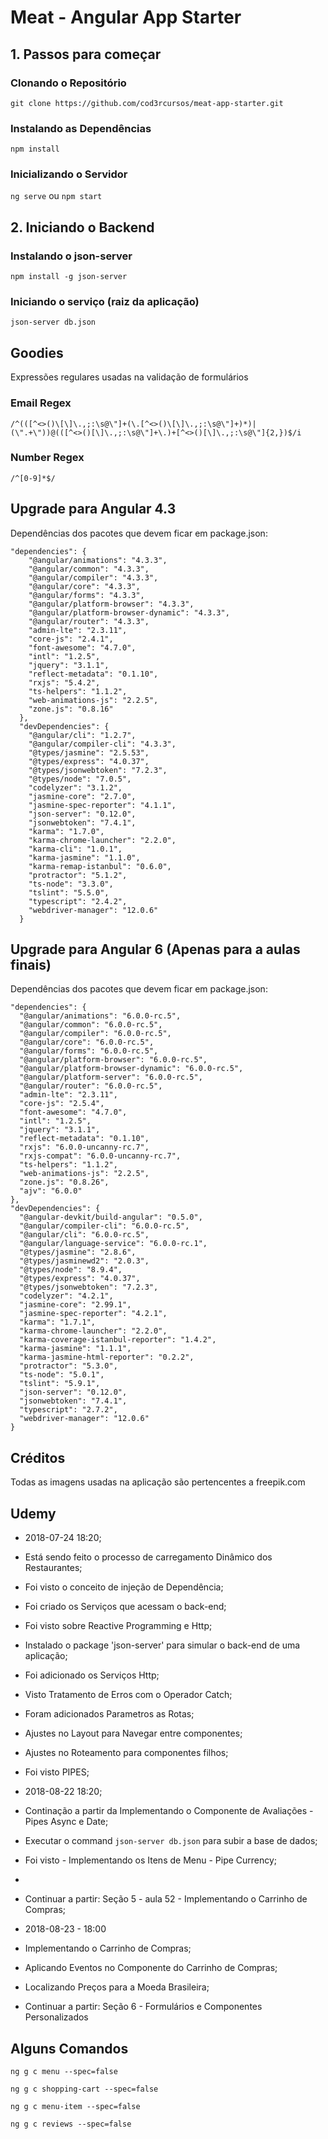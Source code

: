 # Meat - Angular App Starter

## 1. Passos para começar

### Clonando o Repositório

`git clone https://github.com/cod3rcursos/meat-app-starter.git`

### Instalando as Dependências

`npm install`

### Inicializando o Servidor

`ng serve` ou `npm start`

## 2. Iniciando o Backend

### Instalando o json-server

`npm install -g json-server`

### Iniciando o serviço (raiz da aplicação)

`json-server db.json`

## Goodies

Expressões regulares usadas na validação de formulários

### Email Regex

`/^(([^<>()\[\]\.,;:\s@\"]+(\.[^<>()\[\]\.,;:\s@\"]+)*)|(\".+\"))@(([^<>()[\]\.,;:\s@\"]+\.)+[^<>()[\]\.,;:\s@\"]{2,})$/i`

### Number Regex

`/^[0-9]*$/`

## Upgrade para Angular 4.3

Dependências dos pacotes que devem ficar em package.json:

```
"dependencies": {
    "@angular/animations": "4.3.3",
    "@angular/common": "4.3.3",
    "@angular/compiler": "4.3.3",
    "@angular/core": "4.3.3",
    "@angular/forms": "4.3.3",
    "@angular/platform-browser": "4.3.3",
    "@angular/platform-browser-dynamic": "4.3.3",
    "@angular/router": "4.3.3",
    "admin-lte": "2.3.11",
    "core-js": "2.4.1",
    "font-awesome": "4.7.0",
    "intl": "1.2.5",
    "jquery": "3.1.1",
    "reflect-metadata": "0.1.10",
    "rxjs": "5.4.2",
    "ts-helpers": "1.1.2",
    "web-animations-js": "2.2.5",
    "zone.js": "0.8.16"
  },
  "devDependencies": {
    "@angular/cli": "1.2.7",
    "@angular/compiler-cli": "4.3.3",
    "@types/jasmine": "2.5.53",
    "@types/express": "4.0.37",
    "@types/jsonwebtoken": "7.2.3",
    "@types/node": "7.0.5",
    "codelyzer": "3.1.2",
    "jasmine-core": "2.7.0",
    "jasmine-spec-reporter": "4.1.1",
    "json-server": "0.12.0",
    "jsonwebtoken": "7.4.1",
    "karma": "1.7.0",
    "karma-chrome-launcher": "2.2.0",
    "karma-cli": "1.0.1",
    "karma-jasmine": "1.1.0",
    "karma-remap-istanbul": "0.6.0",
    "protractor": "5.1.2",
    "ts-node": "3.3.0",
    "tslint": "5.5.0",
    "typescript": "2.4.2",
    "webdriver-manager": "12.0.6"
  }
```

## Upgrade para Angular 6 (Apenas para a aulas finais)

Dependências dos pacotes que devem ficar em package.json:

```
"dependencies": {
  "@angular/animations": "6.0.0-rc.5",
  "@angular/common": "6.0.0-rc.5",
  "@angular/compiler": "6.0.0-rc.5",
  "@angular/core": "6.0.0-rc.5",
  "@angular/forms": "6.0.0-rc.5",
  "@angular/platform-browser": "6.0.0-rc.5",
  "@angular/platform-browser-dynamic": "6.0.0-rc.5",
  "@angular/platform-server": "6.0.0-rc.5",
  "@angular/router": "6.0.0-rc.5",
  "admin-lte": "2.3.11",
  "core-js": "2.5.4",
  "font-awesome": "4.7.0",
  "intl": "1.2.5",
  "jquery": "3.1.1",
  "reflect-metadata": "0.1.10",
  "rxjs": "6.0.0-uncanny-rc.7",
  "rxjs-compat": "6.0.0-uncanny-rc.7",
  "ts-helpers": "1.1.2",
  "web-animations-js": "2.2.5",
  "zone.js": "0.8.26",
  "ajv": "6.0.0"
},
"devDependencies": {
  "@angular-devkit/build-angular": "0.5.0",
  "@angular/compiler-cli": "6.0.0-rc.5",
  "@angular/cli": "6.0.0-rc.5",
  "@angular/language-service": "6.0.0-rc.1",
  "@types/jasmine": "2.8.6",
  "@types/jasminewd2": "2.0.3",
  "@types/node": "8.9.4",
  "@types/express": "4.0.37",
  "@types/jsonwebtoken": "7.2.3",
  "codelyzer": "4.2.1",
  "jasmine-core": "2.99.1",
  "jasmine-spec-reporter": "4.2.1",
  "karma": "1.7.1",
  "karma-chrome-launcher": "2.2.0",
  "karma-coverage-istanbul-reporter": "1.4.2",
  "karma-jasmine": "1.1.1",
  "karma-jasmine-html-reporter": "0.2.2",
  "protractor": "5.3.0",
  "ts-node": "5.0.1",
  "tslint": "5.9.1",
  "json-server": "0.12.0",
  "jsonwebtoken": "7.4.1",
  "typescript": "2.7.2",
  "webdriver-manager": "12.0.6"
}
```
## Créditos

Todas as imagens usadas na aplicação são pertencentes a freepik.com

## Udemy

- 2018-07-24 18:20;
- Está sendo feito o processo de carregamento Dinâmico dos Restaurantes;
- Foi visto o conceito de injeção de Dependência;
- Foi criado os Serviços que acessam o back-end;
- Foi visto sobre Reactive Programming e Http;
- Instalado o package 'json-server' para simular o back-end de uma aplicação;
- Foi adicionado os Serviços Http;
- Visto Tratamento de Erros com o Operador Catch;
- Foram adicionados Parametros as Rotas;
- Ajustes no Layout para Navegar entre componentes;
- Ajustes no Roteamento para componentes filhos;
- Foi visto PIPES;


- 2018-08-22 18:20;
- Continação a partir da Implementando o Componente de Avaliações - Pipes Async e Date;
- Executar o command  ` json-server db.json ` para subir a base de dados;
- Foi visto - Implementando os Itens de Menu - Pipe Currency;
-
- Continuar a partir: Seção 5 - aula 52 - Implementando o Carrinho de Compras;


- 2018-08-23 - 18:00
- Implementando o Carrinho de Compras;
- Aplicando Eventos no Componente do Carrinho de Compras;
- Localizando Preços para a Moeda Brasileira;

- Continuar a partir: Seção 6 - Formulários e Componentes Personalizados




## Alguns Comandos

```
ng g c menu --spec=false

ng g c shopping-cart --spec=false

ng g c menu-item --spec=false

ng g c reviews --spec=false

```

